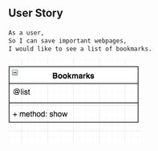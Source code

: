 ## User Story
```
As a user,
So I can save important webpages,
I would like to see a list of bookmarks.
```
![class diagram](./images/class_diagram.png)
